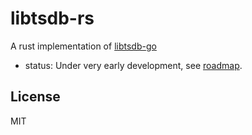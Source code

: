 # libtsdb-rs

A rust implementation of [libtsdb-go](https://github.com/libtsdb/libtsdb-go)

- status: Under very early development, see [roadmap](doc/ROADMAP.md).

## License

MIT